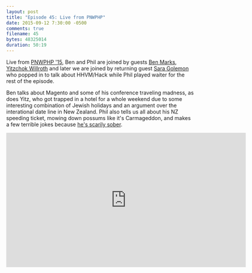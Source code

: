 ```yaml
---
layout: post
title: "Episode 45: Live from PNWPHP"
date: 2015-09-12 7:30:00 -0500
comments: true
filename: 45
bytes: 48325014
duration: 50:19
---
```


Live from [PNWPHP '15](http://pnwphp.com/), Ben and Phil are joined by guests [Ben Marks](https://twitter.com/benmarks), [Yitzchok Willroth](https://twitter.com/coderabbi) and later we are joined by returning guest [Sara Golemon](https://twitter.com/SaraMG) who popped in to talk about HHVM/Hack while Phil played waiter for the rest of the episode.

Ben talks about Magento and some of his conference traveling madness, as does Yitz, who got trapped in a hotel for a whole weekend due to some interesting combination of Jewish holidays and an argument over the interational date line in New Zealand. Phil also tells us all about his NZ speeding ticket, mowing down possums like it's Carmageddon, and makes a few terrible jokes because [he's scarily sober](https://philsturgeon.uk/charity/2015/08/22/no-booze/).

<iframe width="640" height="360" src="https://www.youtube.com/embed/uva9K6aZ0Ho" frameborder="0" allowfullscreen></iframe>
